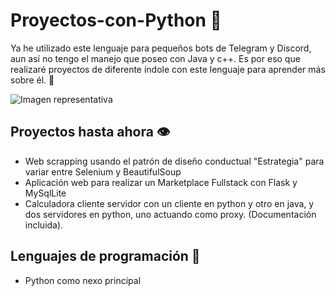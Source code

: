 # Proyectos-con-Python 📓

Ya he utilizado este lenguaje para pequeños bots de Telegram y Discord, aun así no tengo el manejo que poseo con Java y c++. Es por eso que realizaré proyectos de diferente índole con este lenguaje para aprender más sobre él.  🤔

![Imagen representativa](https://miro.medium.com/v2/resize:fit:1400/1*ycIMlwgwicqlO6PcFRA-Iw.png)

## Proyectos hasta ahora 👁️

* Web scrapping usando el patrón de diseño conductual "Estrategia" para variar entre Selenium y BeautifulSoup
* Aplicación web para realizar un Marketplace Fullstack con Flask y MySqlLite
* Calculadora cliente servidor con un cliente en python y otro en java, y dos servidores en python, uno actuando como proxy. (Documentación incluida).

## Lenguajes de programación 👀

* Python como nexo principal
